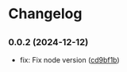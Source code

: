 # Changelog

## <small>0.0.2 (2024-12-12)</small>

* fix: Fix node version ([cd9bf1b](https://github.com/alexalexiuc/typedoc-jsdoc-inherit/commit/cd9bf1b))

